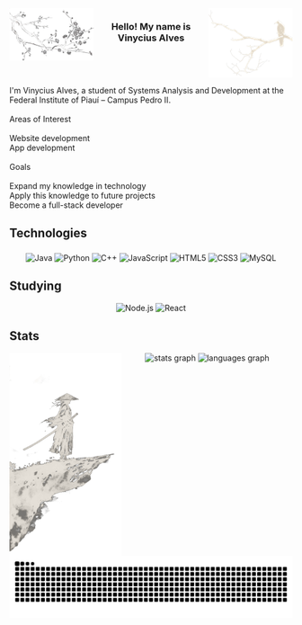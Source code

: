 <br clear="both">

<img src="images/c1.png" alt="crow" width="150" align="right" />

<img src="images/a1.png" alt="tree" width="150" align="left" />

<h3 align="center">Hello! My name is Vinycius Alves</h3>

<br clear="both">

<p align="left">I'm Vinycius Alves, a student of Systems Analysis and Development at the Federal Institute of Piauí – Campus Pedro II.<br><br>Areas of Interest<br><br>    Website development<br>    App development<br><br>Goals<br><br>Expand my knowledge in technology<br>Apply this knowledge to future projects<br>Become a full-stack developer</p>

###

<h2 align="left">Technologies</h2>

###
<div align="center">
  
  ![Java](https://img.shields.io/badge/Java-f0ebe3?style=for-the-badge&logo=java&logoColor=black)
  ![Python](https://img.shields.io/badge/Python-f0ebe3?style=for-the-badge&logo=python&logoColor=black)
  ![C++](https://img.shields.io/badge/C++-f0ebe3?style=for-the-badge&logo=c%2B%2B&logoColor=black)
  ![JavaScript](https://img.shields.io/badge/JavaScript-f0ebe3?style=for-the-badge&logo=javascript&logoColor=black)
  ![HTML5](https://img.shields.io/badge/HTML5-f0ebe3?style=for-the-badge&logo=html5&logoColor=black)
  ![CSS3](https://img.shields.io/badge/CSS3-f0ebe3?style=for-the-badge&logo=css3&logoColor=black)
  ![MySQL](https://img.shields.io/badge/MySQL-f0ebe3?style=for-the-badge&logo=mysql&logoColor=black)
  
</div>

<h2 align="left">Studying</h2>

<div align="center">
  
  ![Node.js](https://img.shields.io/badge/Node.js-f0ebe3?style=for-the-badge&logo=nodedotjs&logoColor=black)
  ![React](https://img.shields.io/badge/React-f0ebe3?style=for-the-badge&logo=React&logoColor=black)
  
</div>


<h2 align="left">Stats</h2>

<img src="images/n1.png" alt="samurai" width="200" align="left" />

<div align="center">
  <img src="https://github-readme-stats.vercel.app/api?username=VINYCIU51&hide_title=false&hide_rank=false&show_icons=true&include_all_commits=true&count_private=true&disable_animations=false&locale=en&hide_border=true&order=1&custom_title=GitHub%20Stats&bg_color=f0ebe3&title_color=000000&text_color=000000&icon_color=000000&border_color=000000" height="180" alt="stats graph"  />
  <img src="https://github-readme-stats.vercel.app/api/top-langs?username=VINYCIU51&locale=en&hide_title=false&layout=compact&card_width=320&langs_count=6&hide_border=true&order=2&bg_color=f0ebe3&title_color=000000&text_color=000000&border_color=000000" height="180" alt="languages graph"  />
</div>

<picture align="right">
  <source media="(prefers-color-scheme: dark)" srcset="https://raw.githubusercontent.com/VINYCIU51/VINYCIU51/output/github-contribution-grid-snake-dark.svg">
  <source media="(prefers-color-scheme: light)" srcset="https://raw.githubusercontent.com/VINYCIU51/VINYCIU51/output/github-contribution-grid-snake.svg">
  <img align="center" alt="github contribution grid snake animation" src="https://raw.githubusercontent.com/VINYCIU51/VINYCIU51/output/github-contribution-grid-snake-dark.svg">
</picture>

